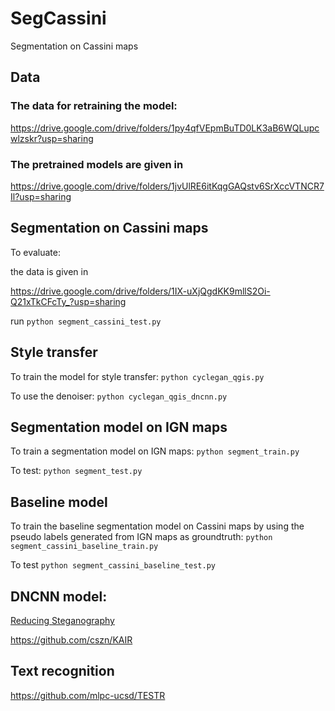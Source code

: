 # SegCassini
Segmentation on Cassini maps

## Data
### The data for retraining the model: 

https://drive.google.com/drive/folders/1py4qfVEpmBuTD0LK3aB6WQLupcwlzskr?usp=sharing

### The pretrained models are given in 

https://drive.google.com/drive/folders/1jvUlRE6itKqgGAQstv6SrXccVTNCR7Il?usp=sharing

## Segmentation on Cassini maps
To evaluate:

the data is given in 

https://drive.google.com/drive/folders/1IX-uXjQgdKK9mllS2Oi-Q21xTkCFcTy_?usp=sharing

run
    ```python segment_cassini_test.py```

## Style transfer
To train the model for style transfer:
    ```python cyclegan_qgis.py```

To use the denoiser:
    ```python cyclegan_qgis_dncnn.py```

## Segmentation model on IGN maps
To train a segmentation model on IGN maps:
    ```python segment_train.py```

To test:
    ```python segment_test.py```

## Baseline model
To train the baseline segmentation model on Cassini maps by using the pseudo labels generated from IGN maps as groundtruth:
    ```python segment_cassini_baseline_train.py```

To test
    ```python segment_cassini_baseline_test.py```

## DNCNN model:
[Reducing Steganography](https://openaccess.thecvf.com/content_CVPRW_2019/papers/Vision%20for%20All%20Seasons%20Bad%20Weather%20and%20Nighttime/Porav_Reducing_Steganography_In_Cycle-consistency_GANs_CVPRW_2019_paper.pdf)

https://github.com/cszn/KAIR

## Text recognition
https://github.com/mlpc-ucsd/TESTR


